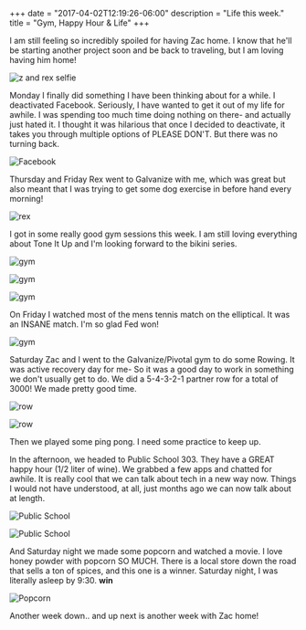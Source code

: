 +++
date = "2017-04-02T12:19:26-06:00"
description = "Life this week."
title = "Gym, Happy Hour & Life"
+++
<!--
+++
categories = ["movies", "hike"]
date = "2017-04-02"
description = "Life this week."
draft = false
title = "Gym, Happy Hour & Life"
featured = "2017_04/2017_04_02/cover.jpg"
featuredpath = "/images"
type = "post"
+++ -->

I am still feeling so incredibly spoiled for having Zac home. I know that he'll be starting another project soon and be back to traveling, but I am loving having him home!

![z and rex selfie](/images/2017_04/2017_04_02/zr.jpg)

Monday I finally did something I have been thinking about for a while. I deactivated Facebook. Seriously, I have wanted to get it out of my life for awhile. I was spending too much time doing nothing on there- and actually just hated it. I thought it was hilarious that once I decided to deactivate, it takes you through multiple options of PLEASE DON'T. But there was no turning back.

![Facebook](/images/2017_04/2017_04_02/m.facebook.jpg)

Thursday and Friday Rex went to Galvanize with me, which was great but also meant that I was trying to get some dog exercise in before hand every morning!

![rex](/images/2017_04/2017_04_02/r.galrex.jpg)

I got in some really good gym sessions this week. I am still loving everything about Tone It Up and I'm looking forward to the bikini series.

![gym](/images/2017_04/2017_04_02/f.gym.jpg)

![gym](/images/2017_04/2017_04_02/f.gym2.jpg)

![gym](/images/2017_04/2017_04_02/t.gym.jpg)

On Friday I watched most of the mens tennis match on the elliptical. It was an INSANE match. I'm so glad Fed won!

![gym](/images/2017_04/2017_04_02/f.tennis.jpg)

Saturday Zac and I went to the Galvanize/Pivotal gym to do some Rowing. It was active recovery day for me- So it was a good day to work in something we don't usually get to do. We did a 5-4-3-2-1 partner row for a total of 3000! We made pretty good time.

![row](/images/2017_04/2017_04_02/s.row.jpg)

![row](/images/2017_04/2017_04_02/s.row2.jpg)

Then we played some ping pong. I need some practice to keep up.

In the afternoon, we headed to Public School 303. They have a GREAT happy hour (1/2 liter of wine). We grabbed a few apps and chatted for awhile. It is really cool that we can talk about tech in a new way now. Things I would not have understood, at all, just months ago we can now talk about at length.

![Public School](/images/2017_04/2017_04_02/s.ps.jpg)

![Public School](/images/2017_04/2017_04_02/s.ps2.jpg)

And Saturday night we made some popcorn and watched a movie. I love honey powder with popcorn SO MUCH. There is a local store down the road that sells a ton of spices, and this one is a winner. Saturday night, I was literally asleep by 9:30. **win**

![Popcorn](/images/2017_04/2017_04_02/s.popcorn.jpg)

Another week down.. and up next is another week with Zac home!
